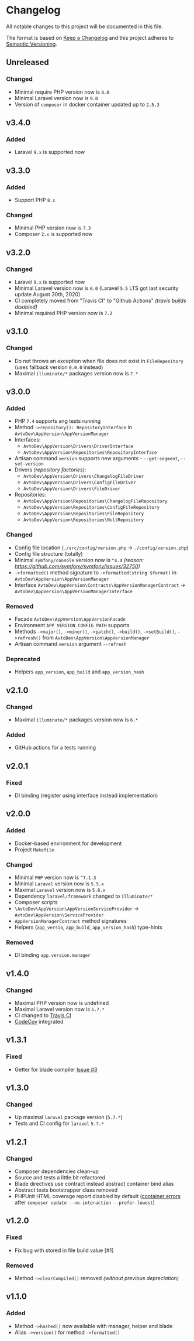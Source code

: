 # Changelog

All notable changes to this project will be documented in this file.

The format is based on [Keep a Changelog][keepachangelog] and this project adheres to [Semantic Versioning][semver].

## Unreleased

### Changed

- Minimal require PHP version now is `8.0`
- Minimal Laravel version now is `9.0`
- Version of `composer` in docker container updated up to `2.5.3`

## v3.4.0

### Added

- Laravel `9.x` is supported now

## v3.3.0

### Added

- Support PHP `8.x`

### Changed

- Minimal PHP version now is `7.3`
- Composer `2.x` is supported now

## v3.2.0

### Changed

- Laravel `8.x` is supported now
- Minimal Laravel version now is `6.0` (Laravel `5.5` LTS got last security update August 30th, 2020)
- CI completely moved from "Travis CI" to "Github Actions" _(travis builds disabled)_
- Minimal required PHP version now is `7.2`

## v3.1.0

### Changed

- Do not throws an exception when file does not exist in `FileRepository` (uses fallback version `0.0.0` instead)
- Maximal `illuminate/*` packages version now is `7.*`

## v3.0.0

### Added

- PHP `7.4` supports ang tests running
- Method `->repository(): RepositoryInterface` in `AvtoDev\AppVersion\AppVersionManager`
- Interfaces:
  - `AvtoDev\AppVersion\Drivers\DriverInterface`
  - `AvtoDev\AppVersion\Repositories\RepositoryInterface`
- Artisan command `version` supports new arguments - `--get-segment`, `--set-version`
- Drivers _(repository factories)_:
  - `AvtoDev\AppVersion\Drivers\ChangelogFileDriver`
  - `AvtoDev\AppVersion\Drivers\ConfigFileDriver`
  - `AvtoDev\AppVersion\Drivers\FileDriver`
- Repositories:
  - `AvtoDev\AppVersion\Repositories\ChangelogFileRepository`
  - `AvtoDev\AppVersion\Repositories\ConfigFileRepository`
  - `AvtoDev\AppVersion\Repositories\FileRepository`
  - `AvtoDev\AppVersion\Repositories\NullRepository`

### Changed

- Config file location (`./src/config/version.php` &rarr; `./config/version.php`)
- Config file structure (totally)
- Minimal `symfony/console` version now is `^4.4` _(reason: <https://github.com/symfony/symfony/issues/32750>)_
- `->formatted()` method signature to `->formatted(string $format)` in `AvtoDev\AppVersion\AppVersionManager`
- Interface `AvtoDev\AppVersion\Contracts\AppVersionManagerContract` &rarr; `AvtoDev\AppVersion\AppVersionManagerInterface`

### Removed

- Facade `AvtoDev\AppVersion\AppVersionFacade`
- Environment `APP_VERSION_CONFIG_PATH` supports
- Methods `->major()`, `->minor()`, `->patch()`, `->build()`, `->setBuild()`, `->refresh()` from `AvtoDev\AppVersion\AppVersionManager`
- Artisan command `version` argument `--refresh`

### Deprecated

- Helpers `app_version`, `app_build` and `app_version_hash`

## v2.1.0

### Changed

- Maximal `illuminate/*` packages version now is `6.*`

### Added

- GitHub actions for a tests running

## v2.0.1

### Fixed

- DI binding (register using interface instead implementation)

## v2.0.0

### Added

- Docker-based environment for development
- Project `Makefile`

### Changed

- Minimal `PHP` version now is `^7.1.3`
- Minimal `Laravel` version now is `5.5.x`
- Maximal `Laravel` version now is `5.8.x`
- Dependency `laravel/framework` changed to `illuminate/*`
- Composer scripts
- `\AvtoDev\AppVersion\AppVersionServiceProvider` &rarr; `AvtoDev\AppVersion\ServiceProvider`
- `AppVersionManagerContract` method signatures
- Helpers (`app_versio`, `app_build`, `app_version_hash`) type-hints

### Removed

- DI binding `app.version.manager`

## v1.4.0

### Changed

- Maximal PHP version now is undefined
- Maximal Laravel version now is `5.7.*`
- CI changed to [Travis CI][travis]
- [CodeCov][codecov] integrated

[travis]:https://travis-ci.org/
[codecov]:https://codecov.io/

## v1.3.1

### Fixed

- Getter for blade compiler [Issue #3][issue-3]

[issue-3]:https://github.com/avto-dev/app-version-laravel/issues/3

## v1.3.0

### Changed

- Up maximal `laravel` package version (`5.7.*`)
- Tests and CI config for `laravel` `5.7.*`

## v1.2.1

### Changed

- Composer dependencies clean-up
- Source and tests a little bit refactored
- Blade directives use contract instead abstract container bind alias
- Abstract tests bootstrapper class removed
- PHPUnit HTML coverage report disabled by default ([container errors](https://github.com/laravel/framework/issues/10808) after `composer update --no-interaction --prefer-lowest`)

## v1.2.0

### Fixed

- Fix bug with stored in file build value [#1]

### Removed

- Method `->clearCompiled()` removed *(without previous depreciation)*

## v1.1.0

### Added

- Method `->hashed()` now available with manager, helper and blade
- Alias `->version()` for method `->formatted()`

[keepachangelog]:https://keepachangelog.com/en/1.0.0/
[semver]:https://semver.org/spec/v2.0.0.html
